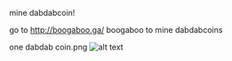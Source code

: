mine dabdabcoin!

go to <http://boogaboo.ga/> boogaboo to mine dabdabcoins

one dabdab coin.png
![alt text](onedabdabcoin.png)
